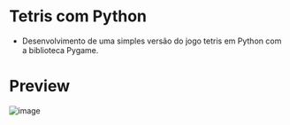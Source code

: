 # Tetris com Python
- Desenvolvimento de uma simples versão do jogo tetris em Python com a biblioteca Pygame.

# Preview
![image](https://user-images.githubusercontent.com/88665251/222310561-5762e566-6bd6-4f06-b785-1ce7a3fa1056.png)

